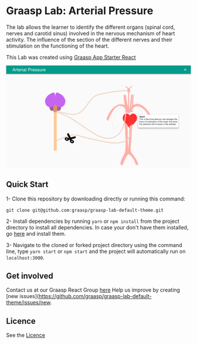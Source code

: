 # Graasp Lab: Arterial Pressure

The lab allows the learner to identify the different organs (spinal cord, nerves and carotid sinus) involved in the nervous mechanism of heart activity.
The influence of the section of the different nerves and their stimulation on the functioning of the heart.

This Lab was created using [Graasp App Starter React](https://github.com/react-epfl/graasp-app-starter-react)

![image](https://github.com/graasp/graasp-lab-arterial-pressure/blob/master/public/preview.png)

## Quick Start

1- Clone this repository by downloading directly or running this command:

```
git clone git@github.com:graasp/graasp-lab-default-theme.git
```

2- Install dependencies by running `yarn` or `npm install` from the project directory to install all dependencies. In case your don't have them installed, go
[here](https://changelog.com/posts/install-node-js-with-homebrew-on-os-x) and install them.

3- Navigate to the cloned or forked project directory using the command line, type `yarn start` or `npm start` and the project will automatically run on `localhost:3000`.

## Get involved

Contact us at our Graasp React Group [here](http://graasp.eu/)
Help us improve by creating [new issues](https://github.com/graasp/graasp-lab-default-theme/issues/new.

## Licence

See the [Licence](https://github.com/graasp/graasp-lab-default-theme/blob/1/main-view/LICENSE)
